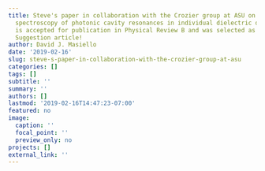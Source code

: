 ```yaml
---
title: Steve's paper in collaboration with the Crozier group at ASU on the fast electron
  spectroscopy of photonic cavity resonances in individual dielectric oxide nanoparticles
  is accepted for publication in Physical Review B and was selected as an Editors'
  Suggestion article!
author: David J. Masiello
date: '2019-02-16'
slug: steve-s-paper-in-collaboration-with-the-crozier-group-at-asu
categories: []
tags: []
subtitle: ''
summary: ''
authors: []
lastmod: '2019-02-16T14:47:23-07:00'
featured: no
image:
  caption: ''
  focal_point: ''
  preview_only: no
projects: []
external_link: ''
---
```

